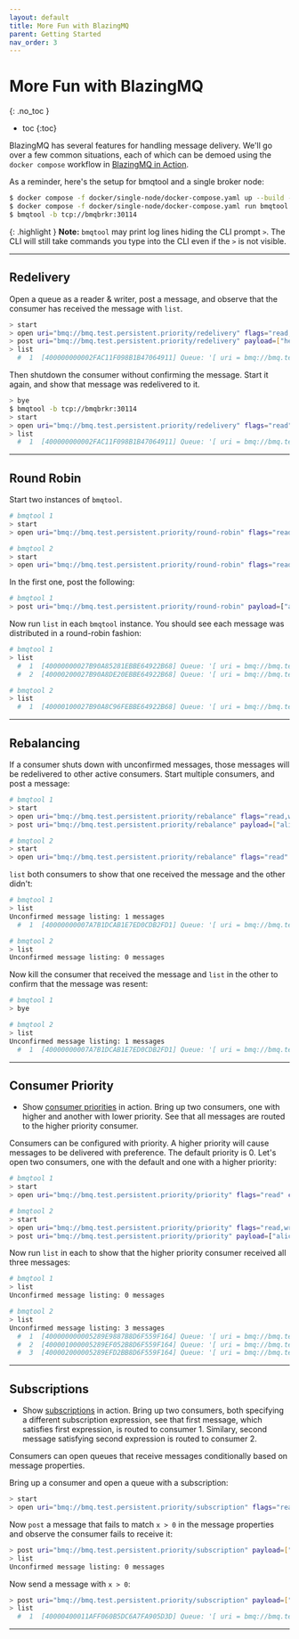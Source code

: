 ```yaml
---
layout: default
title: More Fun with BlazingMQ
parent: Getting Started
nav_order: 3
---
```


# More Fun with BlazingMQ
{: .no_toc }

* toc
{:toc}

BlazingMQ has several features for handling message delivery. We'll go over a
few common situations, each of which can be demoed using the `docker compose`
workflow in [BlazingMQ in Action](../blazingmq_in_action).

As a reminder, here's the setup for bmqtool and a single broker node:

```sh
$ docker compose -f docker/single-node/docker-compose.yaml up --build -d
$ docker compose -f docker/single-node/docker-compose.yaml run bmqtool
$ bmqtool -b tcp://bmqbrkr:30114
```

{: .highlight }
**Note:** `bmqtool` may print log lines hiding the CLI prompt `>`.
The CLI will still take commands you type into the CLI even if the `>` is not visible.

---

## Redelivery

Open a queue as a reader & writer, post a message, and observe that the
consumer has received the message with `list`.

```sh
> start
> open uri="bmq://bmq.test.persistent.priority/redelivery" flags="read,write"
> post uri="bmq://bmq.test.persistent.priority/redelivery" payload=["hello world"]
> list
  #  1  [400000000002FAC11F098B1B47064911] Queue: '[ uri = bmq://bmq.test.persistent.priority/redelivery correlationId = [ autoValue = 2 ] ]' = 'hello world'
```

Then shutdown the consumer without confirming the message. Start it again, and
show that message was redelivered to it.

```sh
> bye
$ bmqtool -b tcp://bmqbrkr:30114
> start
> open uri="bmq://bmq.test.persistent.priority/redelivery" flags="read"
> list
  #  1  [400000000002FAC11F098B1B47064911] Queue: '[ uri = bmq://bmq.test.persistent.priority/redelivery correlationId = [ autoValue = 2 ] ]' = 'hello world'
```

---

## Round Robin

Start two instances of `bmqtool`.

```sh
# bmqtool 1
> start
> open uri="bmq://bmq.test.persistent.priority/round-robin" flags="read,write"
```

```sh
# bmqtool 2
> start
> open uri="bmq://bmq.test.persistent.priority/round-robin" flags="read"
```

In the first one, post the following:

```sh
# bmqtool 1
> post uri="bmq://bmq.test.persistent.priority/round-robin" payload=["alice", "bob", "charlie"]
```

Now run `list` in each `bmqtool` instance. You should see each message was
distributed in a round-robin fashion:

```sh
# bmqtool 1
> list
  #  1  [40000000027B90A85281EBBE64922B68] Queue: '[ uri = bmq://bmq.test.persistent.priority/round-robin correlationId = [ autoValue = 2 ] ]' = 'alice'
  #  2  [40000200027B90A8DE20EBBE64922B68] Queue: '[ uri = bmq://bmq.test.persistent.priority/round-robin correlationId = [ autoValue = 2 ] ]' = 'charlie'
```

```sh
# bmqtool 2
> list
  #  1  [40000100027B90A8C96FEBBE64922B68] Queue: '[ uri = bmq://bmq.test.persistent.priority/round-robin correlationId = [ autoValue = 2 ] ]' = 'bob'
```

---

## Rebalancing

If a consumer shuts down with unconfirmed messages, those messages will be
redelivered to other active consumers. Start multiple consumers, and post a
message:

```sh
# bmqtool 1
> start
> open uri="bmq://bmq.test.persistent.priority/rebalance" flags="read,write"
> post uri="bmq://bmq.test.persistent.priority/rebalance" payload=["alice"]
```

```sh
# bmqtool 2
> start
> open uri="bmq://bmq.test.persistent.priority/rebalance" flags="read"
```

`list` both consumers to show that one received the message and the other
didn't:

```sh
# bmqtool 1
> list
Unconfirmed message listing: 1 messages
  #  1  [40000000007A7B1DCAB1E7ED0CDB2FD1] Queue: '[ uri = bmq://bmq.test.persistent.priority/rebalance correlationId = [ autoValue = 8 ] ]' = 'alice'
```

```sh
# bmqtool 2
> list
Unconfirmed message listing: 0 messages
```

Now kill the consumer that received the message and `list` in the other to
confirm that the message was resent:

```sh
# bmqtool 1
> bye
```

```sh
# bmqtool 2
> list
Unconfirmed message listing: 1 messages
  #  1  [40000000007A7B1DCAB1E7ED0CDB2FD1] Queue: '[ uri = bmq://bmq.test.persistent.priority/rebalance correlationId = [ autoValue = 19 ] ]' = 'alice'
```

---

## Consumer Priority

- Show [consumer
  priorities](../../features/message_routing_strategies#consumer-priority-mode)
  in action. Bring up two consumers, one with higher and another with lower
  priority. See that all messages are routed to the higher priority consumer.

Consumers can be configured with priority. A higher priority will cause
messages to be delivered with preference. The default priority is 0. Let's open
two consumers, one with the default and one with a higher priority:

```sh
# bmqtool 1
> start
> open uri="bmq://bmq.test.persistent.priority/priority" flags="read" consumerPriority=0
```

```sh
# bmqtool 2
> start
> open uri="bmq://bmq.test.persistent.priority/priority" flags="read,write" consumerPriority=1
> post uri="bmq://bmq.test.persistent.priority/priority" payload=["alice", "bob", "charlie"]
```

Now run `list` in each to show that the higher priority consumer received all
three messages:

```sh
# bmqtool 1
> list
Unconfirmed message listing: 0 messages
```

```sh
# bmqtool 2
> list
Unconfirmed message listing: 3 messages
  #  1  [400000000005289E9887B8D6F559F164] Queue: '[ uri = bmq://bmq.test.persistent.priority/priority correlationId = [ autoValue = 2 ] ]' = 'alice'
  #  2  [400001000005289EF052B8D6F559F164] Queue: '[ uri = bmq://bmq.test.persistent.priority/priority correlationId = [ autoValue = 2 ] ]' = 'bob'
  #  3  [400002000005289EFD2BB8D6F559F164] Queue: '[ uri = bmq://bmq.test.persistent.priority/priority correlationId = [ autoValue = 2 ] ]' = 'charlie'
```

---

## Subscriptions

- Show [subscriptions](../../features/subscriptions) in action. Bring up two
  consumers, both specifying a different subscription expression, see that
  first message, which satisfies first expression, is routed to consumer 1.
  Similary, second message satisfying second expression is routed to consumer
  2.

Consumers can open queues that receive messages conditionally based on message
properties.

Bring up a consumer and open a queue with a subscription:

```sh
> start
> open uri="bmq://bmq.test.persistent.priority/subscription" flags="read,write" subscriptions=[{"expression": "x > 0"}]
```

Now `post` a message that fails to match `x > 0` in the message properties and observe the consumer fails to receive it:

```sh
> post uri="bmq://bmq.test.persistent.priority/subscription" payload=["alice"] messageProperties=[{"name": "x", "value": "0", "type": "E_INT"}]
> list
Unconfirmed message listing: 0 messages
```

Now send a message with `x > 0`:

```sh
> post uri="bmq://bmq.test.persistent.priority/subscription" payload=["alice"] messageProperties=[{"name": "x", "value": "1", "type": "E_INT"}]
> list
  #  1  [40000400011AFF060B5DC6A7FA905D3D] Queue: '[ uri = bmq://bmq.test.persistent.priority/subscription correlationId = [ autoValue = 24 ] ]' = 'alice', with properties: [ x (INT32) = 1 ]
```

---
